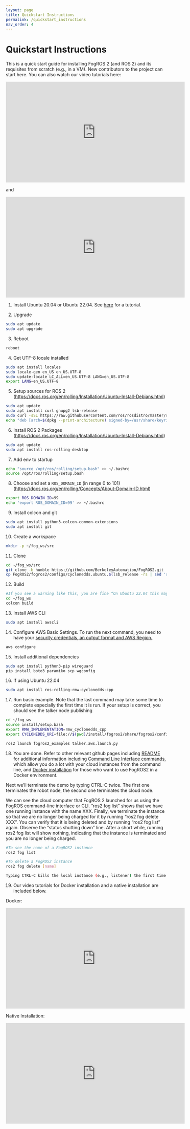 ```yaml
---
layout: page
title: Quickstart Instructions
permalink: /quickstart_instructions
nav_order: 4
---
```


Quickstart Instructions
===
This is a quick start guide for installing FogROS 2 (and ROS 2) and its requisites from scratch (e.g., in a VM). New contributors to the project can start here. You can also watch our video tutorials here: 
<iframe width="560" height="315" src="https://www.youtube.com/embed/IfR0JjOytuE" title="YouTube video player" frameborder="0" allow="accelerometer; autoplay; clipboard-write; encrypted-media; gyroscope; picture-in-picture" allowfullscreen></iframe>

and 

<iframe width="560" height="315" src="https://www.youtube.com/embed/tXH0kxx7LqU" title="YouTube video player" frameborder="0" allow="accelerometer; autoplay; clipboard-write; encrypted-media; gyroscope; picture-in-picture" allowfullscreen></iframe>


1. Install Ubuntu 20.04 or Ubuntu 22.04. See [here](https://ubuntu.com/tutorials/install-ubuntu-desktop#1-overview) for a tutorial. 

2. Upgrade
```bash
sudo apt update
sudo apt upgrade
```

3. Reboot
```bash
reboot
```

4. Get UTF-8 locale installed
```bash
sudo apt install locales
sudo locale-gen en_US en_US.UTF-8
sudo update-locale LC_ALL=en_US.UTF-8 LANG=en_US.UTF-8
export LANG=en_US.UTF-8
```

5. Setup sources for ROS 2 (https://docs.ros.org/en/rolling/Installation/Ubuntu-Install-Debians.html)
```bash
sudo apt update
sudo apt install curl gnupg2 lsb-release
sudo curl -sSL https://raw.githubusercontent.com/ros/rosdistro/master/ros.key  -o /usr/share/keyrings/ros-archive-keyring.gpg
echo "deb [arch=$(dpkg --print-architecture) signed-by=/usr/share/keyrings/ros-archive-keyring.gpg] http://packages.ros.org/ros2/ubuntu $(source /etc/os-release && echo $UBUNTU_CODENAME) main" | sudo tee /etc/apt/sources.list.d/ros2.list > /dev/null
```

6. Install ROS 2 Packages (https://docs.ros.org/en/rolling/Installation/Ubuntu-Install-Debians.html)
```bash
sudo apt update
sudo apt install ros-rolling-desktop
```

7. Add env to startup
```bash
echo "source /opt/ros/rolling/setup.bash" >> ~/.bashrc
source /opt/ros/rolling/setup.bash
```

8. Choose and set a `ROS_DOMAIN_ID` (in range 0 to 101) (https://docs.ros.org/en/rolling/Concepts/About-Domain-ID.html)
```bash
export ROS_DOMAIN_ID=99
echo 'export ROS_DOMAIN_ID=99' >> ~/.bashrc
```

9. Install colcon and git
```bash
sudo apt install python3-colcon-common-extensions
sudo apt install git
```

10. Create a workspace
```bash
mkdir -p ~/fog_ws/src
```

11. Clone
```bash
cd ~/fog_ws/src
git clone -b humble https://github.com/BerkeleyAutomation/FogROS2.git
cp FogROS2/fogros2/configs/cyclonedds.ubuntu.$(lsb_release -rs | sed 's/\.//').xml ../cyclonedds.xml
```

12. Build
```bash
#If you see a warning like this, you are fine “On Ubuntu 22.04 this may generate deprecation warnings.  These may be ignored.”
cd ~/fog_ws
colcon build
```

13. Install AWS CLI
```bash
sudo apt install awscli
```

14. Configure AWS Basic Settings. To run the next command, you need to have your [security credentials, an output format and AWS Region.](https://docs.aws.amazon.com/cli/latest/userguide/cli-configure-quickstart.html)
```bash
aws configure
```

15. Install additional dependencies
```bash
sudo apt install python3-pip wireguard
pip install boto3 paramiko scp wgconfig
```

16. If using Ubuntu 22.04
```bash
sudo apt install ros-rolling-rmw-cyclonedds-cpp
```
   
17. Run basic example. Note that the last command may take some time to complete especially the first time it is run. If your setup is correct, you should see the talker node publishing
                                                                                                                                                                     
```bash
cd ~/fog_ws
source install/setup.bash
export RMW_IMPLEMENTATION=rmw_cyclonedds_cpp 
export CYCLONEDDS_URI=file://$(pwd)/install/fogros2/share/fogros2/configs/cyclonedds.ubuntu.$(lsb_release -rs | sed 's/\.//').xml

ros2 launch fogros2_examples talker.aws.launch.py
```

18. You are done. Refer to other relevant github pages including  [README](https://github.com/BerkeleyAutomation/FogROS2/blob/main/README.md) for additional information including [Command Line Interface commands](https://berkeleyautomation.github.io/FogROS2/cli), which allow you do a lot with your cloud instances from the command line, and [Docker installation](https://github.com/BerkeleyAutomation/FogROS2#docker) for those who want to use FogROS2 in a Docker environment.

Next we’ll terminate the demo by typing CTRL-C twice. The first one terminates the robot node, the second one terminates the cloud node.

We can see the cloud computer that FogROS 2 launched for us using the FogROS command-line interface or CLI. “ros2 fog list” shows that we have one running instance with the name XXX. Finally, we terminate the instance so that we are no longer being charged for it by running “ros2 fog delete XXX”. You can verify that it is being deleted and by running “ros2 fog list” again. Observe the “status shutting down” line. After a short while, running ros2 fog list will show nothing, indicating that the instance is terminated and you are no longer being charged.
                                                  
```bash
#To see the name of a FogROS2 instance
ros2 fog list

#To delete a FogROS2 instance
ros2 fog delete [name]

Typing CTRL-C kills the local instance (e.g., listener) the first time and then the cloud instance the second time
```
19. Our video tutorials for Docker installation and a native installation are included below.

Docker:
<iframe width="560" height="315" src="https://www.youtube.com/embed/oEnmZXojkcI" title="YouTube video player" frameborder="0" allow="accelerometer; autoplay; clipboard-write; encrypted-media; gyroscope; picture-in-picture" allowfullscreen></iframe>

Native Installation:
<iframe width="560" height="315" src="https://www.youtube.com/embed/JlV4DhArb8Q" title="YouTube video player" frameborder="0" allow="accelerometer; autoplay; clipboard-write; encrypted-media; gyroscope; picture-in-picture" allowfullscreen></iframe>


